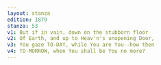 ```yaml
---
layout: stanza
edition: 1879
stanza: 53
v1: But if in vain, down on the stubborn floor
v2: Of Earth, and up to Heav'n's unopening Door,
v3: You gaze TO-DAY, while You are You--how then
v4: TO-MORROW, when You shall be You no more?
---
```

